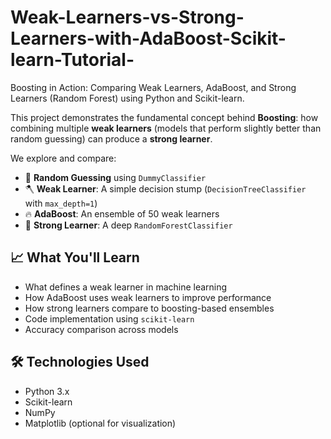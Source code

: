 # Weak-Learners-vs-Strong-Learners-with-AdaBoost-Scikit-learn-Tutorial-
Boosting in Action: Comparing Weak Learners, AdaBoost, and Strong Learners (Random Forest) using Python and Scikit-learn.

This project demonstrates the fundamental concept behind **Boosting**: how combining multiple **weak learners** (models that perform slightly better than random guessing) can produce a **strong learner**.

We explore and compare:

- 🎲 **Random Guessing** using `DummyClassifier`
- 🪓 **Weak Learner**: A simple decision stump (`DecisionTreeClassifier` with `max_depth=1`)
- 🔥 **AdaBoost**: An ensemble of 50 weak learners
- 🌲 **Strong Learner**: A deep `RandomForestClassifier`

## 📈 What You'll Learn

- What defines a weak learner in machine learning
- How AdaBoost uses weak learners to improve performance
- How strong learners compare to boosting-based ensembles
- Code implementation using `scikit-learn`
- Accuracy comparison across models

## 🛠️ Technologies Used

- Python 3.x
- Scikit-learn
- NumPy
- Matplotlib (optional for visualization)
